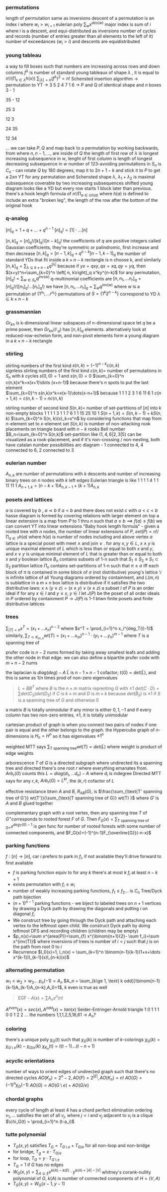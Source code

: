 ### permutations
length of permutation same as inversions
descent of a permutation is an index $i$ where $w_i>w_{i+1}$
eulerian poly $\sum_{w}x^{des(w)}$
major index is sum of $i$ where $i$ is a descent, and equi-distributed as inversions
number of cycles and records (number of entries greater than all elements to the left of it)
number of exceedances ($w_i>i$) and descents are equidistributed

### young tableau
a way to fill boxes such that numbers are increasing across rows and down columns
$f^\lambda$ is number of standard young tableaux of shape $\lambda$ , it is equal to $n!/(\prod_{x\in\lambda}h(x))$
$\sum_{|\lambda|=n}(f^\lambda)^2=n!$
Schensted insertion algorithm -> permutation to YT -> 3 5 2 4 7 1 6 ->
P and Q of identical shape and $n$ boxes
3 - 1

35 - 12

25
3

12
3

24
35

12
34

...
we can take $P,Q$ and map back to a permutation by working backwards, from where $n,n-1,\dots$, are inside of $Q$
the length of first row of $\lambda$ is longest increasing subsequence in $w$, lenght of first column is length of longest decreasing subsequence in $w$
number of 123-avoiding permutations in $S_n$ is $C_n$ - can rotate $Q$ by 180 degrees, map it to $2n+1-k$ and stick it to $P$ to get a $2xn$ YT
for any permutation and Schensted shape $\lambda$, $\lambda_1+\lambda_2$ is maximal subsequence coverable by two increasing subsequences
shifted young diagram looks like a YD but every row starts 1 block later than previous. there's a hook length formula of $n!/\prod_{a\in \lambda h(a)}$ where $h(a)$ is defined to include an extra "broken leg", the length of the row after the bottom of the original hook

### q-analog
$\left[ n\right]_q=1+q+\dots + q^{n-1}$ 
$\left[ n\right]_q!=\left[1\right]\cdot\dots \left[n\right]$

$\left[n, k \right]_q =\left[n \right]_q! / \left[k\right]_q! / \left[ n-k \right]_q!$ 
the coefficients of $q$ are positive integers called Gaussian coefficients, they're symmetric or palindromic, first increase and then decrease
$\left[n,k \right]_q = \left[n-1 ,k \right]_q+ q^{n-k} \left[n-1 ,k-1 \right]_q$ 
the number of standard YDs that fit inside a $k\times n-k$ rectangle is n choose k, and similarly
$\left[n, k \right]_q = \sum_{\lambda \subseteq k\times n-k} q^{|\lambda|}$ because 
if $yx=qxy,qx=xq,qy=yq$, then $(x+y)^n=\sum_{k=0}^n \left[ n, k\right]_q x^ky^{n-k}$
for any permutation, $\left[ n\right]_q!=\sum_{w\in S_n}q^{inv(w)}$ 
q-multinomial coefficients are $\left[n, n_1,\dots n_r \right]_q = \left[ n\right]_q!/ (\left[n_1\right]_q!\dots \left[n_r\right]_q!)$ 
we have $\left[n, n_1,\dots n_r \right]_q=\sum_w q^{inv(w)}$ where $w$ is a permutation of $\{1^{n_1},\dots r^{n_r}\}$
permutations of $S=\{1^k2^{n-k} \}$ correspond to YD $\lambda \subseteq k\times n-k$

### grassmannian
$Gr_{kn}$ is k-dimensional linear subspaces of n-dimensional space
let $q$ be a prime power, then $Gr_{kn}(\mathbb{F}_q)$ has $\left[ n, k\right]_q$ elements. alternatively look at reduced-row-echelon form, and non-pivot elements form a young diagram in a $k\times n-k$ rectangle

### stirling
stirling numbers of the first kind $s(n,k)=(-1)^{n-k}c(n,k)$  
signless stirling numbers of the first kind $c(n,k)=$ number of permutations in $S_n$ with $k$ cycles
$s(0,0)=1$ and $s(n,0)=0$ 
$\sum_{k=0}^n c(n,k)x^k=x(x+1)\dots (x+n-1)$ because there's $n$ spots to put the last element   
$\sum_{k=0}^n s(n,k)x^k=x(x-1)\dots(x-n+1)$ because 
1
1 1
2 3 1
6 11 6 1
$c(n+1,k)=c(n,k-1)+nc(n,k)$ 

stirling number of second kind $S(n,k)=$ number of set-partitions of $[n]$  into k non-empty blocks
1
1 1
1 3 1
1 7 6 1
1 15 25 10 1
$S(n+1,k)=S(n,k-1)+kS(n,k)$
$\sum_{k=0}^n S(n, k)(x)_k=x^n$ by considering functions that map from $n$-element set to $x$-element set
$S(n,k)$ is number of non-attacking rook placements on triangle board with $n-k$ rooks
Bell number $B_n=\sum_{k=0}^n S(n,k)$
set-partition like $(1,4,6|2,3|5)$ can be visualized as a rook-placement, and if it's non-crossing / non-nesting, both have catalan number possibilities
arc diagram - 1 connected to 4, 4 connected to 6, 2 connected to 3

### eulerian number
$A_{n,k}$ are number of permutations with $k$ descents and number of increasing binary trees on $n$ nodes with $k$ left edges
Eulerian triangle is like
1
1 1
1 4 1
1 11 11 1
$A_{n+1,k}=(n-k+1)A_{n,k-1}+(k+1)A_{n,k}$

### posets and lattices
$a$ is covered by $b$ , $a\lessdot b$ if $a<b$ and there does not exist $c$ with $a< c < b$
hasse diagram is formed by covering relations with larger element on top
a linear extension is a map from $P$ to 1 thru $n$ such that $a\le b\implies f(a)\le f(b)$
we can convert YT into linear extensions
"Baby hook length formula" - given a rooted tree with $n$ nodes, the number of linear extensions of $P$, $ext(P)=n!/\prod_{a\in T}h(a)$ where $h(a)$ is number of nodes including and above vertex $a$
lattice is a special poset with meet $\land$ and join $\lor$ . for any $x,y\in L$, $x\land y$ is unique maximal element of $L$ which is less than or equal to both $x$ and $y$, and $x\lor y$ is unique minimal element of $L$ that is greater than or equal to both $x$ and $y$
boolean lattice $B_n$ contains subsets of 1-n such that $S_1\le S_2 \equiv S_1\subset S_2$
partition lattice $\Pi_n$ contains set-partitions of 1-n such that $\pi\le \sigma$ iff each block of $\pi$ is contained in some block of $\sigma$ (not distributive)
young's lattice $\mathbb{Y}$ is infinite lattice of all Young diagrams ordered by containment, and $L(m,n)$ is sublattice in a $m\times n$ box
lattice is distributive if it satisfies the two distributive laws: $x\land (y\lor z)= (x\land y)\lor (x\land z)$ 
a subset $I$ of $P$ is an order ideal if for any $x\in I$ and $y\le x$, $y\in I$
let $J(P)$ be the poset of all order ideals in $P$ ordered by containment
$P\rightarrow J(P)$ is 1-1 btwn finite posets and finite distributive lattices

### trees
$\sum_{|T|=n} x^T = (x_1+\dots x_n)^{n-2}$ where $x^T = \prod_{i=1}^n x_i^{deg_T(i)-1}$
similarly, $\sum_{T\subset K_{m,n}} wt(T) = (x_1+\dots x_m)^{n-1}\cdot (y_1+\dots y_n)^{m-1}$ where $T$ is a spanning tree of 

prufer code is $n-2$ nums formed by taking away smallest leafs and adding the other node in that edge. we can also define a bipartite prufer code with $m+n-2$ nums

the laplacian is $diag(deg) - A$
$\tilde{L}$ is $n-1\times n-1$ cofactor; $t(G)=det(\tilde{L})$, and this is same as $1/n$ times prod of non-zero eigenvalues
> $L=BB^T$ where $B$ is the $n\times m$ matrix reprenting $G$ with $\pm 1$
   $det(C\cdot D) = \sum det(C_S)det(D_S)$ if $C$ is $k\times m$ and $D$ is $m\times k$ because $det(\tilde{B}_S)$ is $\pm 1$ if $S$ is a spanning tree of $G$ and otherwise $0$

a matrix $B$ is totally unimodular if any minor is either $0,1,-1$ and if every column has two non-zero entries, $\pm 1$, it is totally unimodular

cartesian product of graph is when you connect two pairs of nodes if one pair is equal and the other belongs to the graph. the Hypercube graph of $n$-dimensions is $H_n = H^n$ so it has eigenvalues $\pm 1 ^n$

weighted MTT says $\sum_{\text{T spanning tree}} wt(T) = det(\tilde{L})$ where weight is product of edge weights

arborescence $T$ of $G$ is a directed subgraph where undirected its a spanning tree and directed there's one root $r$ where everything emanates from. $Arb_r(G)$ counts this
$L=diag(d_1,\dots d_n) - A$ where $d_i$ is indegree
Directed MTT says for any $r,k$, $Arb_r(G)=L^{kr}$, the $(k,r)$ cofactor of $L$

effective resistance btwn $A$ and $B$, $R_{AB}(G)$, is $\frac{\sum_{\text{T' spanning tree of G'}} wt(T')}{\sum_{\text{T spanning tree of G}} wt(T) }$ where $G'$ is $A$ and $B$ glued together

complementary graph with a root vertex, then any spanning tree $T$ of $G^+$corresponds to rooted forest $F$ of $G$. Then $F_G(x) = \sum_{\text{T spanning tree of G+}}x^{deg_T(0)-1}$ is gen func for number of rooted forests with some number of connected components, and $F_G(x)=(-1)^{n-1}F_{\overline{G}}(-n-x)$ 

### parking functions
$f:\left[n\right]\rightarrow \left[ n \right]$, car $i$ prefers to park in $f_i$, if not available they'll drive forward to first available
- $f$ is parking function equiv to for any $k$ there's at most $k$ $f_i$ at least $n-k+1$
- exists permutation with $f_i \le w_i$
-  number of weakly increasing parking functions, $f_1\le f_2\dots$ is $C_n$
Tree/Dyck path bijection
- $(n+1)^{n-1}$ parking functions - we biject to labeled trees on $n+1$ vertices by drawing a Dyck path by drawing the diagonals and putting $i$ on diagonal $f_i$
- We construct tree by going through the Dyck path and attaching each vertex to the leftmost open child. We construct Dyck path by doing leftmost DFS and recording children (children may be empty)
- $p_n(x)=\sum x^{area(P)}=\sum_{f} x^{\binom{n+1}{2}- \sum f_i}=\sum x^{inv(T)}$ where inversions of trees is number of $i<j$ such that $j$ is on the path from root $0$ to $i$
- Recurrence $I_0(x)=1, I_n(x) = \sum_{k=1}^n \binom{n-1}{k-1}(1+x+\dots x^{k-1})I_{k-1}(x)I_{n-k}(x)$

### alternating permutation
$w_1<w_2>w_3 \dots$
$p_n(-1)=A_n$
$A_n = \sum_{k\ge 1, \text{ k odd}}\binom{n-1}{k-1}A_{k-1}A_{n-k},A_0=1$, $k$ even is true as well
>EGF - $A(x) = \sum A_n x^n / n!$

$A^{even}(x) = sec(x),A^{odd}(x)=tan(x)$
Seider-Entringer-Arnold triangle
1
0 1
1 1 0
0 1 2 2
...
the numbers 1,1,1,2,5,16,61 -> $A_n$?

### coloring
there's a unique poly $\chi_G(t)$ such that $\chi_G(k)$ is number of $k$-colorings
$\chi_{G}(k)=\chi_{G\setminus e}(k) - \chi_{G / e}(k)$
$\chi_{K_n}(t) = t(t-1)\dots (t-n+1)$

### acyclic orientations
number of ways to orient edges of undirected graph such that there's no directed cycles
$AO(K_n)=2^n-2, AO(F)=2^{|E|},AO(K_n)=n!$
$AO(G)=(-1)^n \chi_G(-1)$
$AO(G)=AO(G\setminus e)+AO(G / e)$

### chordal graphs
every cycle of length at least $4$ has a chord 
perfect elimination ordering $v_1,\dots$ satisfies the set of all $v_j$, where $j<i$ and $v_j$ adjacent to $v_i$ is a clique
$\chi_G(t) = \prod_{i=1}^n (t-a_i)$
### tutte polynomial
- $T_G(x,y)$ satisfies $T_G = T_{G\setminus e} + T_{G / e}$ for all non-loop and non-bridge
- for bridge, $T_g=x\cdot T_{G / e}$
- for loop, $T_G = y\cdot T_{G\setminus e}$
- $T_G=1$ if $G$ has no edges
- $W_G(x,y)=\sum_{A\subseteq E}x^{k(A)-k(E)}\cdot y^{k(A)+|A|-|V|}$ whitney's corank-nullity polynomial of $G$, $k(A)$ is number of connected components of $H=(V,A)$
- $T_G(x,y)=W_G(x-1,y-1)$







